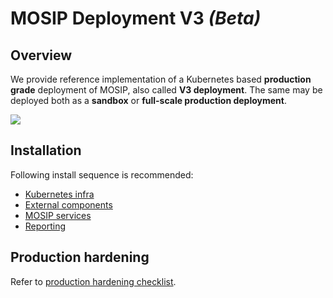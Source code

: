 # MOSIP Deployment V3 _(Beta)_

## Overview
We provide reference implementation of a Kubernetes based **production grade** deployment of MOSIP, also called **V3 deployment**. The same may be deployed both as a **sandbox** or **full-scale production deployment**. 

![](docs/images/deployment_architecture.png)

## Installation
Following install sequence is recommended:
* [Kubernetes infra](https://github.com/mosip/k8s-infra)
* [External components](external/README.md)
* [MOSIP services](mosip/README.md)
* [Reporting](https://github.com/mosip/reporting/tree/develop)

## Production hardening
Refer to [production hardening checklist](docs/production-checklist.md).
